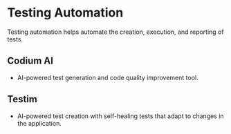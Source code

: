 
# Testing Automation

Testing automation helps automate the creation, execution, and reporting of tests.

## Codium AI
- AI-powered test generation and code quality improvement tool.

## Testim
- AI-powered test creation with self-healing tests that adapt to changes in the application.
    